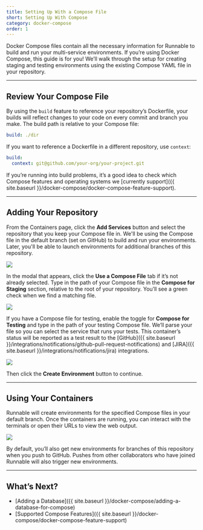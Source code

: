 ```yaml
---
title: Setting Up With a Compose File
short: Setting Up With Compose
category: docker-compose
order: 1
---
```


Docker Compose files contain all the necessary information for Runnable to build and run your multi-service environments. If you’re using Docker Compose, this guide is for you! We’ll walk through the setup for creating staging and testing environments using the existing Compose YAML file in your repository.

---

## Review Your Compose File

By using the `build` feature to reference your repository’s Dockerfile, your builds will reflect changes to your code on every commit and branch you make. The build path is relative to your Compose file:

```yaml
build: ./dir
```

If you want to reference a Dockerfile in a different repository, use `context`:

```yaml
build:
  context: git@github.com/your-org/your-project.git
```

If you’re running into build problems, it’s a good idea to check which Compose features and operating systems we [currently support]({{ site.baseurl }}/docker-compose/docker-compose-feature-support).

---

## Adding Your Repository

From the Containers page, click the **Add Services** button and select the repository that you keep your Compose file in. We'll be using the Compose file in the default branch (set on GitHub) to build and run your environments. Later, you'll be able to launch environments for additional branches of this repository.

![](images/ss-compose-add.png)

In the modal that appears, click the **Use a Compose File** tab if it’s not already selected. Type in the path of your Compose file in the **Compose for Staging** section, relative to the root of your repository. You’ll see a green check when we find a matching file.

![](images/ss-compose-staging.png)

If you have a Compose file for testing, enable the toggle for **Compose for Testing** and type in the path of your testing Compose file. We’ll parse your file so you can select the service that runs your tests. This container’s status will be reported as a test result to the [GitHub]({{ site.baseurl }}/integrations/notifications/github-pull-request-notifications) and [JIRA]({{ site.baseurl }}/integrations/notifications/jira) integrations.

![](images/ss-compose-testing.png)

Then click the **Create Environment** button to continue.

---

## Using Your Containers

Runnable will create environments for the specified Compose files in your default branch. Once the containers are running, you can interact with the terminals or open their URLs to view the web output.

![](images/ss-compose-instance.png)

By default, you’ll also get new environments for branches of this repository when you push to GitHub. Pushes from other collaborators who have joined Runnable will also trigger new environments.

---

## What’s Next?

- [Adding a Database]({{ site.baseurl }}/docker-compose/adding-a-database-for-compose)
- [Supported Compose Features]({{ site.baseurl }}/docker-compose/docker-compose-feature-support)
